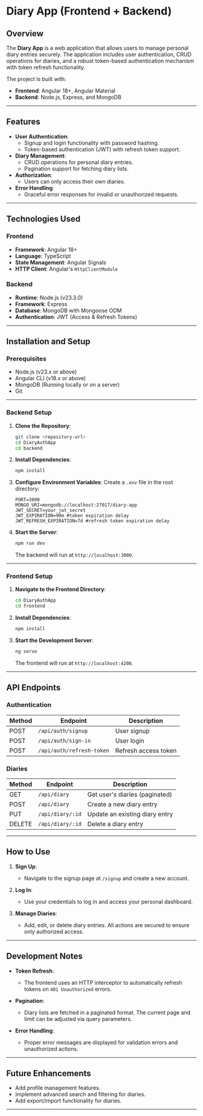 
# **Diary App (Frontend + Backend)**

## **Overview**
The **Diary App** is a web application that allows users to manage personal diary entries securely. The application includes user authentication, CRUD operations for diaries, and a robust token-based authentication mechanism with token refresh functionality.

The project is built with:
- **Frontend**: Angular 18+, Angular Material
- **Backend**: Node.js, Express, and MongoDB

---

## **Features**
- **User Authentication**:
  - Signup and login functionality with password hashing.
  - Token-based authentication (JWT) with refresh token support.
- **Diary Management**:
  - CRUD operations for personal diary entries.
  - Pagination support for fetching diary lists.
- **Authorization**:
  - Users can only access their own diaries.
- **Error Handling**:
  - Graceful error responses for invalid or unauthorized requests.

---

## **Technologies Used**

### **Frontend**
- **Framework**: Angular 18+
- **Language**: TypeScript
- **State Management**: Angular Signals
- **HTTP Client**: Angular's `HttpClientModule`

### **Backend**
- **Runtime**: Node.js (v23.3.0)
- **Framework**: Express
- **Database**: MongoDB with Mongoose ODM
- **Authentication**: JWT (Access & Refresh Tokens)

---

## **Installation and Setup**

### **Prerequisites**
- Node.js (v23.x or above)
- Angular CLI (v18.x or above)
- MongoDB (Running locally or on a server)
- Git

---

### **Backend Setup**

1. **Clone the Repository**:
   ```bash
   git clone <repository-url>
   cd DiaryAuthApp
   cd backend
   ```

2. **Install Dependencies**:
   ```bash
   npm install
   ```

3. **Configure Environment Variables**:
   Create a `.env` file in the root directory:
   ```env
   PORT=3000
   MONGO_URI=mongodb://localhost:27017/diary-app
   JWT_SECRET=your_jwt_secret
   JWT_EXPIRATION=90m #token expiration delay
   JWT_REFRESH_EXPIRATION=7d #refresh token expiration delay
   ```

4. **Start the Server**:
   ```bash
   npm run dev
   ```

   The backend will run at `http://localhost:3000`.

---

### **Frontend Setup**

1. **Navigate to the Frontend Directory**:
   ```bash
   cd DiaryAuthApp
   cd frontend
   ```

2. **Install Dependencies**:
   ```bash
   npm install
   ```

3. **Start the Development Server**:
   ```bash
   ng serve
   ```

   The frontend will run at `http://localhost:4200`.

---

## **API Endpoints**

### **Authentication**
| Method | Endpoint              | Description               |
|--------|-----------------------|---------------------------|
| POST   | `/api/auth/signup`        | User signup               |
| POST   | `/api/auth/sign-in`         | User login                |
| POST   | `/api/auth/refresh-token` | Refresh access token      |

### **Diaries**
| Method | Endpoint         | Description                   |
|--------|------------------|-------------------------------|
| GET    | `/api/diary`       | Get user's diaries (paginated)|
| POST   | `/api/diary`       | Create a new diary entry      |
| PUT    | `/api/diary/:id`   | Update an existing diary entry|
| DELETE | `/api/diary/:id`   | Delete a diary entry          |

---


## **How to Use**

1. **Sign Up**:
   - Navigate to the signup page at `/signup` and create a new account.

2. **Log In**:
   - Use your credentials to log in and access your personal dashboard.

3. **Manage Diaries**:
   - Add, edit, or delete diary entries. All actions are secured to ensure only authorized access.

---

## **Development Notes**

- **Token Refresh**:
  - The frontend uses an HTTP interceptor to automatically refresh tokens on `401 Unauthorized` errors.

- **Pagination**:
  - Diary lists are fetched in a paginated format. The current page and limit can be adjusted via query parameters.

- **Error Handling**:
  - Proper error messages are displayed for validation errors and unauthorized actions.

---

## **Future Enhancements**
- Add profile management features.
- Implement advanced search and filtering for diaries.
- Add export/import functionality for diaries.

---
